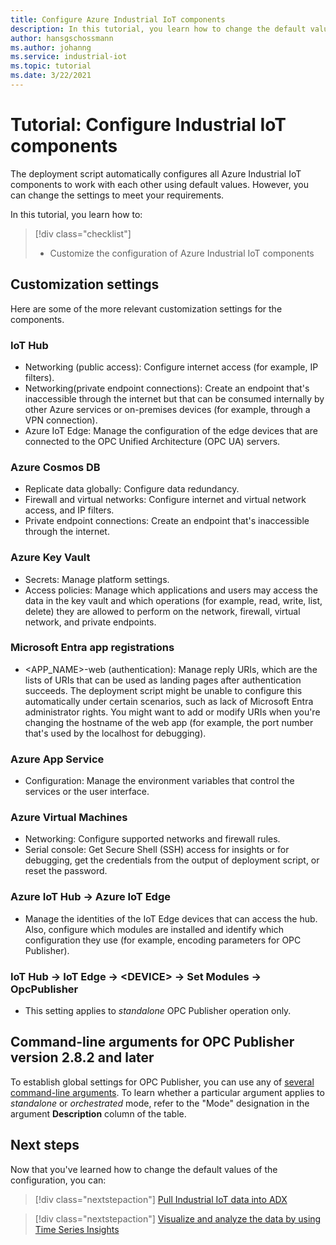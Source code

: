 ```yaml
---
title: Configure Azure Industrial IoT components
description: In this tutorial, you learn how to change the default values of the Azure Industrial IoT configuration.
author: hansgschossmann
ms.author: johanng
ms.service: industrial-iot
ms.topic: tutorial
ms.date: 3/22/2021
---
```


# Tutorial: Configure Industrial IoT components

The deployment script automatically configures all Azure Industrial IoT components to work with each other using default values. However, you can change the settings to meet your requirements.

In this tutorial, you learn how to:

> [!div class="checklist"]
> * Customize the configuration of Azure Industrial IoT components

## Customization settings

Here are some of the more relevant customization settings for the components.

### IoT Hub

* Networking (public access): Configure internet access (for example, IP filters).
* Networking(private endpoint connections): Create an endpoint that's inaccessible through the internet but that can be consumed internally by other Azure services or on-premises devices (for example, through a VPN connection).
* Azure IoT Edge: Manage the configuration of the edge devices that are connected to the OPC Unified Architecture (OPC UA) servers. 

### Azure Cosmos DB

* Replicate data globally: Configure data redundancy.
* Firewall and virtual networks: Configure internet and virtual network access, and IP filters.
* Private endpoint connections: Create an endpoint that's inaccessible through the internet. 

### Azure Key Vault

* Secrets: Manage platform settings.
* Access policies: Manage which applications and users may access the data in the key vault and which operations (for example, read, write, list, delete) they are allowed to perform on the network, firewall, virtual network, and private endpoints.

<a name='azure-active-directory-app-registrations'></a>

### Microsoft Entra app registrations

* <APP_NAME>-web (authentication): Manage reply URIs, which are the lists of URIs that can be used as landing pages after authentication succeeds. The deployment script might be unable to configure this automatically under certain scenarios, such as lack of Microsoft Entra administrator rights. You might want to add or modify URIs when you're changing the hostname of the web app (for example, the port number that's used by the localhost for debugging).

### Azure App Service

* Configuration: Manage the environment variables that control the services or the user interface.

### Azure Virtual Machines

* Networking: Configure supported networks and firewall rules.
* Serial console: Get Secure Shell (SSH) access for insights or for debugging, get the credentials from the output of deployment script, or reset the password.

### Azure IoT Hub → Azure IoT Edge

* Manage the identities of the IoT Edge devices that can access the hub. Also, configure which modules are installed and identify which configuration they use (for example, encoding parameters for OPC Publisher).

### IoT Hub → IoT Edge → \<DEVICE> → Set Modules → OpcPublisher
* This setting applies to *standalone* OPC Publisher operation only.

## Command-line arguments for OPC Publisher version 2.8.2 and later

To establish global settings for OPC Publisher, you can use any of [several command-line arguments](reference-command-line-arguments.md#command-line-arguments-for-version-282-and-later). To learn whether a particular argument applies to *standalone* or *orchestrated* mode, refer to the "Mode" designation in the argument **Description** column of the table. 

## Next steps

Now that you've learned how to change the default values of the configuration, you can: 

> [!div class="nextstepaction"]
> [Pull Industrial IoT data into ADX](tutorial-industrial-iot-azure-data-explorer.md)

> [!div class="nextstepaction"]
> [Visualize and analyze the data by using Time Series Insights](tutorial-visualize-data-time-series-insights.md)
